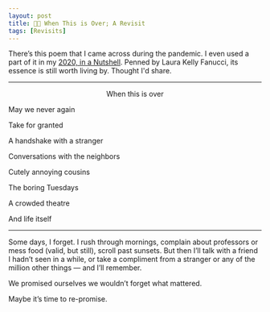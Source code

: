 ```yaml
---
layout: post
title: 🤞🏻 When This is Over; A Revisit
tags: [Revisits]
---
```


There’s this poem that I came across during the pandemic. I even used a part of it in my [2020, in a Nutshell](https://thefuzz25.github.io/ian). Penned by Laura Kelly Fanucci, its essence is still worth living by. Thought I'd share.
<hr class="dots">

<p style="color: var(--green-clr); text-align: center;">
When this is over

May we never again

Take for granted


A handshake with a stranger

Conversations with the neighbors

Cutely annoying cousins 

The boring Tuesdays

A crowded theatre

And life itself
</p>

<hr class="dots">
Some days, I forget. I rush through mornings, complain about professors or mess food (valid, but still), scroll past sunsets. But then I’ll talk with a friend I hadn’t seen in a while, or take a compliment from a stranger or any of the million other things — and I’ll remember.

We promised ourselves we wouldn’t forget what mattered.

Maybe it’s time to re-promise.
